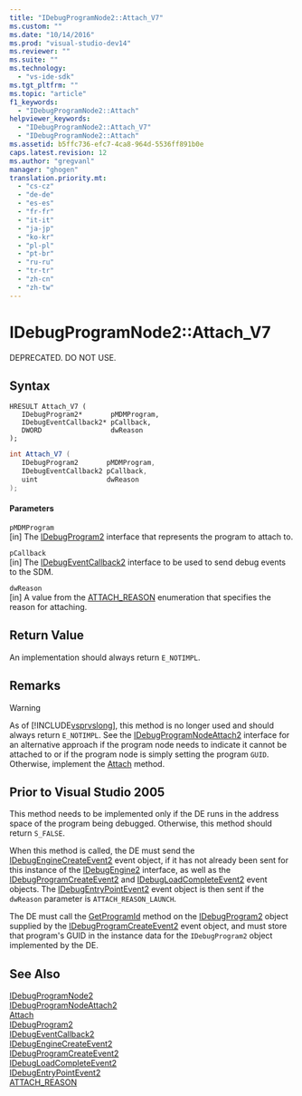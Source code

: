 ```yaml
---
title: "IDebugProgramNode2::Attach_V7"
ms.custom: ""
ms.date: "10/14/2016"
ms.prod: "visual-studio-dev14"
ms.reviewer: ""
ms.suite: ""
ms.technology: 
  - "vs-ide-sdk"
ms.tgt_pltfrm: ""
ms.topic: "article"
f1_keywords: 
  - "IDebugProgramNode2::Attach"
helpviewer_keywords: 
  - "IDebugProgramNode2::Attach_V7"
  - "IDebugProgramNode2::Attach"
ms.assetid: b5ffc736-efc7-4ca8-964d-5536ff891b0e
caps.latest.revision: 12
ms.author: "gregvanl"
manager: "ghogen"
translation.priority.mt: 
  - "cs-cz"
  - "de-de"
  - "es-es"
  - "fr-fr"
  - "it-it"
  - "ja-jp"
  - "ko-kr"
  - "pl-pl"
  - "pt-br"
  - "ru-ru"
  - "tr-tr"
  - "zh-cn"
  - "zh-tw"
---
```

# IDebugProgramNode2::Attach_V7
DEPRECATED. DO NOT USE.  
  
## Syntax  
  
```cpp#  
HRESULT Attach_V7 (   
   IDebugProgram2*       pMDMProgram,  
   IDebugEventCallback2* pCallback,  
   DWORD                 dwReason  
);  
```  
  
```c#  
int Attach_V7 (   
   IDebugProgram2       pMDMProgram,  
   IDebugEventCallback2 pCallback,  
   uint                 dwReason  
);  
```  
  
#### Parameters  
 `pMDMProgram`  
 [in] The [IDebugProgram2](../extensibility/idebugprogram2.md) interface that represents the program to attach to.  
  
 `pCallback`  
 [in] The [IDebugEventCallback2](../extensibility/idebugeventcallback2.md) interface to be used to send debug events to the SDM.  
  
 `dwReason`  
 [in] A value from the [ATTACH_REASON](../extensibility/attach_reason.md) enumeration that specifies the reason for attaching.  
  
## Return Value  
 An implementation should always return `E_NOTIMPL`.  
  
## Remarks  
  
> [!WARNING]
>  As of [!INCLUDE[vsprvslong](../codequality/includes/vsprvslong_md.md)], this method is no longer used and should always return `E_NOTIMPL`. See the [IDebugProgramNodeAttach2](../extensibility/idebugprogramnodeattach2.md) interface for an alternative approach if the program node needs to indicate it cannot be attached to or if the program node is simply setting the program `GUID`. Otherwise, implement the [Attach](../extensibility/idebugengine2--attach.md) method.  
  
## Prior to Visual Studio 2005  
 This method needs to be implemented only if the DE runs in the address space of the program being debugged. Otherwise, this method should return `S_FALSE`.  
  
 When this method is called, the DE must send the [IDebugEngineCreateEvent2](../extensibility/idebugenginecreateevent2.md) event object, if it has not already been sent for this instance of the [IDebugEngine2](../extensibility/idebugengine2.md) interface, as well as the [IDebugProgramCreateEvent2](../extensibility/idebugprogramcreateevent2.md) and [IDebugLoadCompleteEvent2](../extensibility/idebugloadcompleteevent2.md) event objects. The [IDebugEntryPointEvent2](../extensibility/idebugentrypointevent2.md) event object is then sent if the `dwReason` parameter is `ATTACH_REASON_LAUNCH`.  
  
 The DE must call the [GetProgramId](../extensibility/idebugprogram2--getprogramid.md) method on the [IDebugProgram2](../extensibility/idebugprogram2.md) object supplied by the [IDebugProgramCreateEvent2](../extensibility/idebugprogramcreateevent2.md) event object, and must store that program's GUID in the instance data for the `IDebugProgram2` object implemented by the DE.  
  
## See Also  
 [IDebugProgramNode2](../extensibility/idebugprogramnode2.md)   
 [IDebugProgramNodeAttach2](../extensibility/idebugprogramnodeattach2.md)   
 [Attach](../extensibility/idebugengine2--attach.md)   
 [IDebugProgram2](../extensibility/idebugprogram2.md)   
 [IDebugEventCallback2](../extensibility/idebugeventcallback2.md)   
 [IDebugEngineCreateEvent2](../extensibility/idebugenginecreateevent2.md)   
 [IDebugProgramCreateEvent2](../extensibility/idebugprogramcreateevent2.md)   
 [IDebugLoadCompleteEvent2](../extensibility/idebugloadcompleteevent2.md)   
 [IDebugEntryPointEvent2](../extensibility/idebugentrypointevent2.md)   
 [ATTACH_REASON](../extensibility/attach_reason.md)